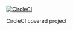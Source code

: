 [![CircleCI](https://circleci.com/gh/azold6/advanced-junit/tree/master.svg?style=svg)](https://circleci.com/gh/azold6/advanced-junit/tree/master)

CircleCI covered project 
